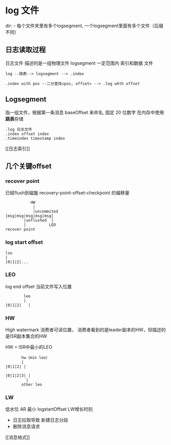 # log 文件
dir: <topic>-<partition>
每个文件夹里有多个logsegment, 一个logsegment里面有多个文件（后缀不同） 


## 日志读取过程
日志文件 描述的是一组物理文件
logsegment 一定范围内 索引和数据 文件

```
log --跳表--> logsegment --> .index 

.index with pos --二分查找<pos, offset> --> .log whth offset
```


## Logsegment
指一组文件，根据第一条消息 baseOffset 来命名, 固定 20 位数字
在内存中使用**跳表**存储 
```
.log 日志文件
.index offset index
.timeindex timestamp index
```
[[日志索引]]

## 几个关键offset
### recover point
已經flush到磁盤 recovery-point-offset-checkpoint 的偏移量
```
           HW
            |
            |uncommited
|msg|msg|msg|msg|msg|
        |unflushed  |
        |          LEO 
recover point 
```
### log start offset
```
lso
|
|0|1|2|...

```
### LEO
log end offset
当前文件写入位置
```
        leo
        |
|0|1|2|   |

```

### HW
High watermark
消费者可读位置，
消费者看到的是leader副本的HW，但描述的是ISR副本集合的HW

HW = ISR中最小的LEO

```
       hw（min leo）
       |
|0|1|2| |

|0|1|2|3| |
         |
       other leo
```

### LW
低水位
AR 最小 logstartOffset
LW增长时刻
 - 日志拉取导致 新建日志分段
 - 删除消息请求

[[消息格式]]
